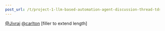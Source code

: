 ```yaml
---
post_url: /t/project-1-llm-based-automation-agent-discussion-thread-tds-jan-2025/164277/427
---
```

[@Jivraj](/u/jivraj) [@carlton](/u/carlton) [filler to extend length]
